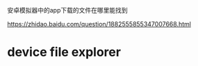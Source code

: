 安卓模拟器中的app下载的文件在哪里能找到

https://zhidao.baidu.com/question/1882555855347007668.html


# device file explorer

